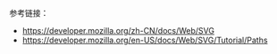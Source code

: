 参考链接：
* https://developer.mozilla.org/zh-CN/docs/Web/SVG
* https://developer.mozilla.org/en-US/docs/Web/SVG/Tutorial/Paths
